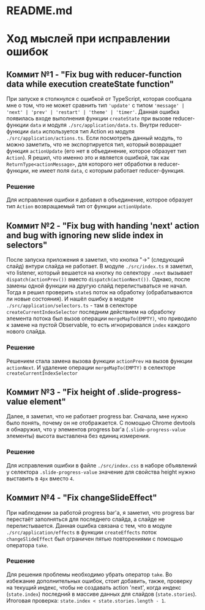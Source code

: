# README.md

# Ход мыслей при исправлении ошибок

## Коммит №1 - "Fix bug with reducer-function data while execution createState function"

При запуске я столкнулся с ошибкой от TypeScript, которая сообщала мне о том, что не может сравнить тип `'update'` с типом `'message' | 'next' | 'prev' | 'restart' | 'theme' | 'timer'`. Данная ошибка появилась входе выполнения функции `createState` при вызове reducer-функции `data` и модуля `./src/application/data.ts`. Внутри reducer-функции `data` используется тип Action из модуля `./src/application/actions.ts`. Если посмотреть данный модуль, то можно заметить, что не экспортируется тип, который возвращает функция `actionUpdate` (его нет в объединение, которое образует тип `Action`). Я решил, что именно это и является ошибкой, так как `ReturnType<actionMessage>`, для которого нет обработки в reducer-функции, не имеет поля `data`, с которым работает reducer-функция.

### Решение

Для исправления ошибки я добавил в объединение, которое образует тип `Action` возвращаемый тип от функции `actionUpdate`.

## Коммит №2 - "Fix bug with handing 'next' action and bug with ignoring new slide index in selectors"

После запуска приложения я заметил, что кнопка "→" (следующий слайд) внтури слайда не работает. В модуле `./src/index.ts` я заметил, что listener, который вешается на кнопку по селектору `.next` вызывает `dispatch(actionPrev())` вместо `dispatch(actionNext())`. Однако, после замены одной функции на другую слайд перелистываться не начал. Тогда я решил проверить `state$` поток на обработку (обрабатываются ли новые состояния). И нашёл ошибку в модуле `./src/application/selectors.ts` - там в селекторе `createCurrentIndexSelector` последним действием на обработку элемента потока был вызов операции `mergeMapTo(EMPTY)`, что приводило к замене на пустой Observable, то есть игнорировался `index` каждого нового слайда.

### Решение

Решением стала замена вызова функции `actionPrev` на вызов функции `actionNext`. И удаление операции `mergeMapTo(EMPTY)` в селекторе `createCurrentIndexSelector`

## Коммит №3 - "Fix height of .slide-progress-value element"

Далее, я заметил, что не работает progress bar. Сначала, мне нужно было понять, почему он не отображается. С помощью Chrome devtools я обнаружил, что у элементов progress bar'а (`.slide-progress-value` элементы) высота выставлена без единиц измерения.

### Решение

Для исправления ошибки в файле `./src/index.css` в наборе объявлений у селектора `.slide-progress-value` значение для свойства height нужно выставить в `4px` вместо `4`.

## Коммит №4 - "Fix changeSlideEffect"

При наблюдении за работой progress bar'а, я заметил, что progress bar перестаёт заполняться для последнего слайда, а слайде не перелистывается. Данная ошибка связана с тем, что в модуле `./src/application/effects` в функции `createEffects` поток `changeSlideEffect` был ограничен пятью повторениями с помощью оператора `take`.

### Решение

Для решения проблемы необходимо убрать оператор `take`. Во избежание дополнительных ошибок, стоит добавить, также, проверку на текущий индекс, чтобы не создавать action 'next', когда индекс (`state.index`) последний в массиве данных для слайдов (`state.stories`).
Итоговая проверка: `state.index < state.stories.length - 1`.
